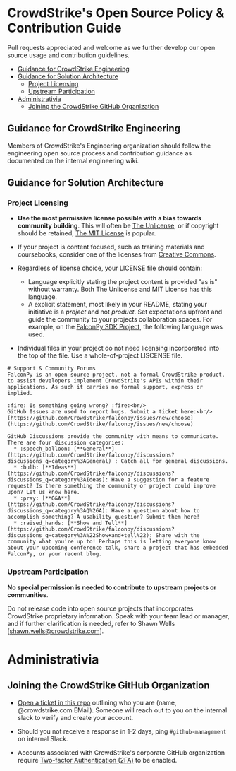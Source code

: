# CrowdStrike's Open Source Policy &amp; Contribution Guide

Pull requests appreciated and welcome as we further develop our open source usage and contribution guidelines. 

- [Guidance for CrowdStrike Engineering](#guidance-for-crowdstrike-engineering)
- [Guidance for Solution Architecture](#guidance-for-solution-architecture)
    + [Project Licensing](#project-licensing)
    + [Upstream Participation](#upstream-participation)
- [Administrativia](#administrativia)
  * [Joining the CrowdStrike GitHub Organization](#joining-the-crowdstrike-github-organization)
    
## Guidance for CrowdStrike Engineering
Members of CrowdStrike's Engineering organization should follow the engineering open source process and contribution guidance as documented on the internal engineering wiki.

## Guidance for Solution Architecture
### Project Licensing
* **Use the most permissive license possible with a bias towards community building**. This will often be [The Unlicense](https://opensource.org/licenses/unlicense), or if copyright should be retained, [The MIT License](https://opensource.org/licenses/MIT) is popular.

* If your project is content focused, such as training materials and coursebooks, consider one of the licenses from [Creative Commons](https://creativecommons.org/choose/).

* Regardless of license choice, your LICENSE file should contain:
  + Language explicitly stating the project content is provided "as is" without warranty. Both The Unlicense and MIT License has this language.
  + A explicit statement, most likely in your README, stating your initiative is a *project* and not *product*. Set expectations upfront and guide the community to your projects collaboration spaces. For example, on the [FalconPy SDK Project](https://github.com/CrowdStrike/falconpy), the following language was used.

* Individual files in your project do not need licensing incorporated into the top of the file. Use a whole-of-project LISCENSE file.

```
# Support & Community Forums
FalconPy is an open source project, not a formal CrowdStrike product, to assist developers implement CrowdStrike's APIs within their applications. As such it carries no formal support, express or implied. 

:fire: Is something going wrong? :fire:<br/>
GitHub Issues are used to report bugs. Submit a ticket here:<br/>
[https://github.com/CrowdStrike/falconpy/issues/new/choose](https://github.com/CrowdStrike/falconpy/issues/new/choose)

GitHub Discussions provide the community with means to communicate. There are four discussion categories:
  * :speech_balloon: [**General**](https://github.com/CrowdStrike/falconpy/discussions?discussions_q=category%3AGeneral) : Catch all for general discussions. 
  * :bulb: [**Ideas**](https://github.com/CrowdStrike/falconpy/discussions?discussions_q=category%3AIdeas): Have a suggestion for a feature request? Is there something the community or project could improve upon? Let us know here.
  * :pray: [**Q&A**](https://github.com/CrowdStrike/falconpy/discussions?discussions_q=category%3AQ%26A): Have a question about how to accomplish something? A usability question? Submit them here!
  * :raised_hands: [**Show and Tell**](https://github.com/CrowdStrike/falconpy/discussions?discussions_q=category%3A%22Show+and+tell%22): Share with the community what you're up to! Perhaps this is letting everyone know about your upcoming conference talk, share a project that has embedded FalconPy, or your recent blog.
```

### Upstream Participation
**No special permission is needed to contribute to upstream projects or communities**. 

Do not release code into open source projects that incorporates CrowdStrike proprietary information. Speak with your team lead or manager, and if further clarification is needed, refer to Shawn Wells [[shawn.wells@crowdstrike.com](mailto:shawn.wells@crowdstrike.com)].


# Administrativia
## Joining the CrowdStrike GitHub Organization
* [Open a ticket in this repo](https://github.com/CrowdStrike/Open-Source-Policy/issues) outlining who you are (name, @crowdstrike.com EMail). Someone will reach out to you on the internal slack to verify and create your account.

* Should you not receive a response in 1-2 days, ping ``#github-management`` on internal Slack.

* Accounts associated with CrowdStrike's corporate GitHub organization require [Two-factor Authentication (2FA)](https://docs.github.com/en/free-pro-team@latest/github/authenticating-to-github/securing-your-account-with-two-factor-authentication-2fa) to be enabled.
